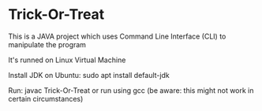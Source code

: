 # Trick-Or-Treat

This is a JAVA project which uses Command Line Interface (CLI) to manipulate the program

It's runned on Linux Virtual Machine

Install JDK on Ubuntu: sudo apt install default-jdk

Run: javac Trick-Or-Treat 
or run using gcc
(be aware: this might not work in certain circumstances)
